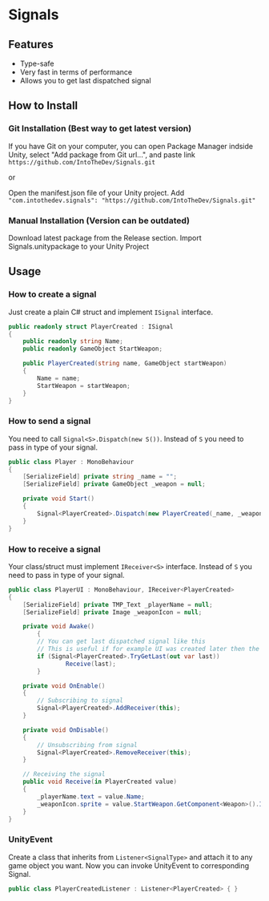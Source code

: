 # Signals

## Features
- Type-safe
- Very fast in terms of performance
- Allows you to get last dispatched signal

## How to Install
### Git Installation (Best way to get latest version)

If you have Git on your computer, you can open Package Manager indside Unity, select "Add package from Git url...", and paste link ```https://github.com/IntoTheDev/Signals.git```

or

Open the manifest.json file of your Unity project.
Add ```"com.intothedev.signals": "https://github.com/IntoTheDev/Signals.git"```

### Manual Installation (Version can be outdated)
Download latest package from the Release section.
Import Signals.unitypackage to your Unity Project

## Usage

### How to create a signal

Just create a plain C# struct and implement `ISignal` interface.

```csharp
public readonly struct PlayerCreated : ISignal
{
	public readonly string Name;
	public readonly GameObject StartWeapon;

	public PlayerCreated(string name, GameObject startWeapon)
	{
		Name = name;
		StartWeapon = startWeapon;
	}
}
```

### How to send a signal

You need to call `Signal<S>.Dispatch(new S())`. Instead of `S` you need to pass in type of your signal.

```csharp
public class Player : MonoBehaviour
{
	[SerializeField] private string _name = "";
	[SerializeField] private GameObject _weapon = null;

	private void Start()
	{
		Signal<PlayerCreated>.Dispatch(new PlayerCreated(_name, _weapon));
	}
}
```

### How to receive a signal

Your class/struct must implement `IReceiver<S>` interface. Instead of `S` you need to pass in type of your signal.

```csharp
public class PlayerUI : MonoBehaviour, IReceiver<PlayerCreated>
{
	[SerializeField] private TMP_Text _playerName = null;
	[SerializeField] private Image _weaponIcon = null;

	private void Awake()
    	{
		// You can get last dispatched signal like this
		// This is useful if for example UI was created later then the player
		if (Signal<PlayerCreated>.TryGetLast(out var last))
        		Receive(last);
    	}

	private void OnEnable()
	{
		// Subscribing to signal
		Signal<PlayerCreated>.AddReceiver(this);
	}

	private void OnDisable()
	{
		// Unsubscribing from signal
		Signal<PlayerCreated>.RemoveReceiver(this);
	}

	// Receiving the signal
	public void Receive(in PlayerCreated value)
	{
		_playerName.text = value.Name;
		_weaponIcon.sprite = value.StartWeapon.GetComponent<Weapon>().Icon;
	}
}
```

### UnityEvent

Create a class that inherits from `Listener<SignalType>` and attach it to any game object you want. Now you can invoke UnityEvent to corresponding Signal.

```csharp
public class PlayerCreatedListener : Listener<PlayerCreated> { }
```
